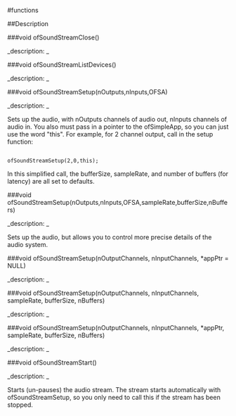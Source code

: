 #functions

##Description





<!----------------------------------------------------------------------------->

###void ofSoundStreamClose()

<!--
_syntax: ofSoundStreamClose()_
_name: ofSoundStreamClose_
_returns: void_
_returns_description: _
_parameters: _
_version_started: _
_version_deprecated: _
_summary: _
_constant: False_
_static: False_
_visible: True_
_advanced: False_
-->

_description: _







<!----------------------------------------------------------------------------->

###void ofSoundStreamListDevices()

<!--
_syntax: ofSoundStreamListDevices()_
_name: ofSoundStreamListDevices_
_returns: void_
_returns_description: _
_parameters: _
_version_started: _
_version_deprecated: _
_summary: _
_constant: False_
_static: False_
_visible: True_
_advanced: False_
-->

_description: _







<!----------------------------------------------------------------------------->

###void ofSoundStreamSetup(nOutputs,nInputs,OFSA)

<!--
_syntax: ofSoundStreamSetup(nOutputs,nInputs,OFSA)_
_name: ofSoundStreamSetup_
_returns: void_
_returns_description: _
_parameters: int nOutputs, int nInputs, ofSimpleApp * OFSA_
_version_started: 006_
_version_deprecated: _
_summary: _
_constant: False_
_static: False_
_visible: True_
_advanced: False_
-->

_description: _

Sets up the audio, with nOutputs channels of audio out, nInputs channels of audio in. You also must pass in a pointer to the ofSimpleApp, so you can just use the word "this". For example, for 2 channel output, call in the setup function:
~~~~{.cpp}

ofSoundStreamSetup(2,0,this);
~~~~

In this simplified call, the bufferSize, sampleRate, and number of buffers (for latency) are all set to defaults.






<!----------------------------------------------------------------------------->

###void ofSoundStreamSetup(nOutputs,nInputs,OFSA,sampleRate,bufferSize,nBuffers)

<!--
_syntax: ofSoundStreamSetup(nOutputs,nInputs,OFSA,sampleRate,bufferSize,nBuffers)_
_name: ofSoundStreamSetup_
_returns: void_
_returns_description: _
_parameters: int nOutputs, int nInputs, ofSimpleApp * OFSA, int sampleRate, int bufferSize, int nBuffers_
_version_started: 006_
_version_deprecated: _
_summary: _
_constant: False_
_static: False_
_visible: True_
_advanced: False_
-->

_description: _

Sets up the audio, but allows you to control more precise details of the audio system.






<!----------------------------------------------------------------------------->

###void ofSoundStreamSetup(nOutputChannels, nInputChannels, *appPtr = NULL)

<!--
_syntax: ofSoundStreamSetup(nOutputChannels, nInputChannels, *appPtr = NULL)_
_name: ofSoundStreamSetup_
_returns: void_
_returns_description: _
_parameters: int nOutputChannels, int nInputChannels, ofBaseApp *appPtr=NULL_
_version_started: _
_version_deprecated: _
_summary: _
_constant: False_
_static: False_
_visible: True_
_advanced: False_
-->

_description: _







<!----------------------------------------------------------------------------->

###void ofSoundStreamSetup(nOutputChannels, nInputChannels, sampleRate, bufferSize, nBuffers)

<!--
_syntax: ofSoundStreamSetup(nOutputChannels, nInputChannels, sampleRate, bufferSize, nBuffers)_
_name: ofSoundStreamSetup_
_returns: void_
_returns_description: _
_parameters: int nOutputChannels, int nInputChannels, int sampleRate, int bufferSize, int nBuffers_
_version_started: _
_version_deprecated: _
_summary: _
_constant: False_
_static: False_
_visible: True_
_advanced: False_
-->

_description: _







<!----------------------------------------------------------------------------->

###void ofSoundStreamSetup(nOutputChannels, nInputChannels, *appPtr, sampleRate, bufferSize, nBuffers)

<!--
_syntax: ofSoundStreamSetup(nOutputChannels, nInputChannels, *appPtr, sampleRate, bufferSize, nBuffers)_
_name: ofSoundStreamSetup_
_returns: void_
_returns_description: _
_parameters: int nOutputChannels, int nInputChannels, ofBaseApp *appPtr, int sampleRate, int bufferSize, int nBuffers_
_version_started: _
_version_deprecated: _
_summary: _
_constant: False_
_static: False_
_visible: True_
_advanced: False_
-->

_description: _







<!----------------------------------------------------------------------------->

###void ofSoundStreamStart()

<!--
_syntax: ofSoundStreamStart()_
_name: ofSoundStreamStart_
_returns: void_
_returns_description: _
_parameters: _
_version_started: 006_
_version_deprecated: _
_summary: _
_constant: False_
_static: False_
_visible: True_
_advanced: False_
-->

_description: _

Starts (un-pauses) the audio stream. The stream starts automatically with ofSoundStreamSetup, so you only need to call this if the stream has been stopped.






<!----------------------------------------------------------------------------->

